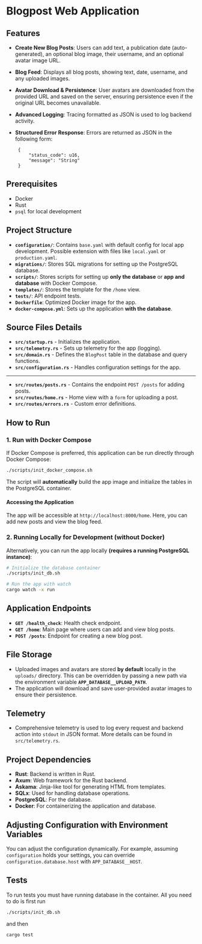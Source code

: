 # Blogpost Web Application

## Features

- **Create New Blog Posts**: Users can add text, a publication date (auto-generated), an optional blog image, their username, and an optional avatar image URL.
- **Blog Feed**: Displays all blog posts, showing text, date, username, and any uploaded images.
- **Avatar Download & Persistence**: User avatars are downloaded from the provided URL and saved on the server, ensuring persistence even if the original URL becomes unavailable.
- **Advanced Logging**: Tracing formatted as JSON is used to log backend activity.
- **Structured Error Response**: Errors are returned as JSON in the following form:

   ```
    {
        "status_code": u16,
        "message": "String"
    }
   ```

## Prerequisites

- Docker
- Rust
- `psql` for local development

## Project Structure
- **`configuration/`**: Contains `base.yaml` with default config for local app development. Possible extension with files like `local.yaml` or `production.yaml`.
- **`migrations/`**: Stores SQL migrations for setting up the PostgreSQL database.
- **`scripts/`**: Stores scripts for setting up **only the database** or **app and database** with Docker Compose.
- **`templates/`**: Stores the template for the `/home` view.
- **`tests/`**: API endpoint tests.
- **`Dockerfile`**: Optimized Docker image for the app.
- **`docker-compose.yml`**: Sets up the application **with the database**.

## Source Files Details
- **`src/startup.rs`** - Initializes the application.
- **`src/telemetry.rs`** - Sets up telemetry for the app (logging).
- **`src/domain.rs`** - Defines the `BlogPost` table in the database and query functions.
- **`src/configuration.rs`** - Handles configuration settings for the app.
---
- **`src/routes/posts.rs`** - Contains the endpoint `POST /posts` for adding posts.
- **`src/routes/home.rs`** - Home view with a `form` for uploading a post.
- **`src/routes/errors.rs`** - Custom error definitions.

## How to Run

### 1. Run with Docker Compose

If Docker Compose is preferred, this application can be run directly through Docker Compose:

```bash
./scripts/init_docker_compose.sh
```

The script will **automatically** build the app image and initialize the tables in the PostgreSQL container.

#### Accessing the Application

The app will be accessible at `http://localhost:8000/home`. Here, you can add new posts and view the blog feed.

### 2. Running Locally for Development (without Docker)

Alternatively, you can run the app locally **(requires a running PostgreSQL instance)**:

```bash
# Initialize the database container
./scripts/init_db.sh

# Run the app with watch
cargo watch -x run
```

## Application Endpoints

- **`GET /health_check`**: Health check endpoint.
- **`GET /home`**: Main page where users can add and view blog posts.
- **`POST /posts`**: Endpoint for creating a new blog post.

## File Storage

- Uploaded images and avatars are stored **by default** locally in the `uploads/` directory. This can be overridden by passing a new path via the environment variable **`APP_DATABASE__UPLOAD_PATH`**.
- The application will download and save user-provided avatar images to ensure their persistence.

## Telemetry
- Comprehensive telemetry is used to log every request and backend action into `stdout` in JSON format. More details can be found in `src/telemetry.rs`.

## Project Dependencies

- **Rust**: Backend is written in Rust.
- **Axum**: Web framework for the Rust backend.
- **Askama**: Jinja-like tool for generating HTML from templates. 
- **SQLx**: Used for handling database operations.
- **PostgreSQL**: For the database.
- **Docker**: For containerizing the application and database.

## Adjusting Configuration with Environment Variables
You can adjust the configuration dynamically. For example, assuming `configuration` holds your settings, you can override `configuration.database.host` with `APP_DATABASE__HOST`.

## Tests

To run tests you must have running database in the container. All you need to do is first run

```bash
./scripts/init_db.sh
```

and then 

```bash
cargo test
```